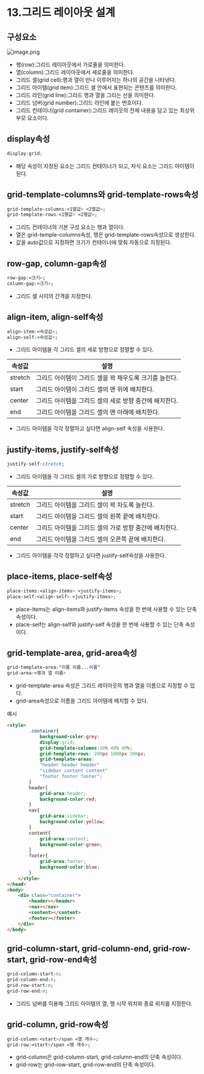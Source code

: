 # 13.그리드 레이아웃 설계

## 구성요소

![image.png](https://thebook.io/img/080313/290.jpg)

- 행(row):그리드 레이아웃에서 가로줄을 의미한다.
- 열(column):그리드 레이아웃에서 세로줄을 의미한다.
- 그리드 셀(grid cell):행과 열이 만나 이루어지는 하나의 공간을 나타낸다.
- 그리드 아이템(grid item):그리드 셀 안에서 표현되는 콘텐츠를 의미한다.
- 그리드 라인(grid line):그리드 행과 열을 그리는 선을 의미한다.
- 그리드 넘버(grid number):그리드 라인에 붙는 번호이다.
- 그리드 컨테이너(grid container):그리드 레이웃의 전체 내용을 담고 있는 최상위 부모 요소이다.

## display속성

```jsx
display:grid;
```

- 해당 속성이 지정된 요소는 그리드 컨테이너가 되고, 자식 요소는 그리드 아이템이 된다.

## grid-template-columns와 grid-template-rows속성

```css
grid-template-columns:<1열값> <2열값>;
grid-template-rows:<1행값> <2행값>;
```

- 그리드 컨테이너의 기본 구성 요소는 행과 열이다.
- 열은 grid-temple-columns속성, 행은 grid-template-rows속성으로 생성한다.
- 값을 auto값으로 지정하면 크기가 컨테이너에 맞춰 자동으로 지정된다.

## row-gap, column-gap속성

```css
row-gap:<크기>;
column-gap:<크기>;
```

- 그리드 셀 사이의 간격을 지정한다.

## align-item, align-self속성

```css
align-item:<속성값>;
align-self:<속성값>;
```

- 그리드 아이템을 각 그리드 셀의 세로 방향으로 정렬할 수 있다.

| 속성값 | 설명 |
| --- | --- |
| stretch | 그리드 아이템이 그리드 셀을 꽉 채우도록 크기를 늘린다. |
| start | 그리드 아이템이 그리드 셀의 맨 위에 배치한다. |
| center | 그리드 아이템을 그리드 셀의 세로 방향 중간에 배치한다. |
| end | 그리드 아이템을 그리드 셀의 맨 아래에 배치한다. |
- 그리드 아이템을 각각 정렬하고 싶다면 align-self 속성을 사용한다.

## justify-items, justify-self속성

```css
justify-self:stretch;
```

- 그리드 아이템을 각 그리드 셀의 가로 방향으로 정렬할 수 있다.

| 속성값 | 설명 |
| --- | --- |
| stretch | 그리드 아이템을 그리드 셀이 꽉 차도록 늘린다. |
| start | 그리드 아이템을 그리드 셀의 왼쪽 끝에 배치한다. |
| center | 그리드 아이템을 그리드 셀의 가로 방향 중간에 배치한다. |
| end | 그리드 아이템을 그리드 셀의 오른쪽 끝에 배치한다. |
- 그리드 아이템을 각각 정렬하고 싶다면 justify-self속성을 사용한다.

## place-items, place-self속성

```css
place-items:<align-items> <justify-items>;
place-self:<align-self> <justify-itmes>;
```

- place-items는 align-items와 justify-items 속성을 한 번에 사용할 수 있는 단축 속성이다.
- place-self는 align-self와 justify-self 속성을 한 번에 사용할 수 있는 단축 속성이다.

## grid-template-area, grid-area속성

```css
grid-template-area:"이름 이름...이름"
grid-area:<행과 열 이름>
```

- grid-template-area 속성은 그리드 레이아웃의 행과 열을 이름으로 지정할 수 있다.
- grid-area속성으로 이름을 그리드 아이템에 배치할 수 있다.

예시

```html
<style>
        .container{
            background-color:grey;
            display:grid;
            grid-template-columns:20% 40% 40%;
            grid-template-rows: 200px 1000px 200px;
            grid-template-areas:
            "header header header"
            "sidebar content content"
            "footer footer footer";
        }
        header{
            grid-area:header;
            background-color:red;
        }
        nav{
            grid-area:sidebar;
            background-color:yellow;
        }
        content{
            grid-area:content;
            background-color:green;
        }
        footer{
            grid-area:footer;
            background-color:blue;
        }
    </style>
</head>
<body>
    <div class="container">
        <header></header>
        <nav></nav>
        <content></content>
        <footer></footer>
    </div>
</body>
```

## grid-column-start, grid-column-end, grid-row-start, grid-row-end속성

```css
grid-column-start:n;
grid-column-end:n;
grid-row-start:n;
grid-row-end:n;
```

- 그리드 넘버를 이용해 그리드 아이템의 열, 행 시작 위치와 종료 위치를 지정한다.

## grid-column, grid-row속성

```css
grid-column:<start>/span <열 개수>;
grid-row:<start>/span <행 개수>;
```

- grid-column은 grid-column-start, grid-column-end의 단축 속성이다.
- grid-row는 grid-row-start, grid-row-end의 단축 속성이다.

